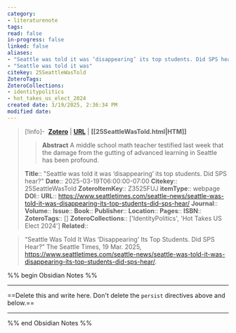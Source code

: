 ```yaml
---
category: 
- literaturenote
tags:
read: false
in-progress: false
linked: false
aliases:
- "Seattle was told it was ‘disappearing’ its top students. Did SPS hear?"
- "Seattle was told it was"
citekey: 25SeattleWasTold
ZoteroTags: 
ZoteroCollections: 
- identitypolitics
- hot_takes_us_elect_2024
created date: 3/19/2025, 2:36:34 PM
modified date:
---
```


> [!info]- &nbsp;[**Zotero**](zotero://select/library/items/Z3525FUJ)  | [**URL**](https://www.seattletimes.com/seattle-news/seattle-was-told-it-was-disappearing-its-top-students-did-sps-hear/) | **[[25SeattleWasTold.html|HTM]]**
>> **Abstract**
> A middle school math teacher testified last week that the damage from the gutting of advanced learning in Seattle has been profound.
> 
> **Title**:: "Seattle was told it was ‘disappearing’ its top students. Did SPS hear?"
> **Date**:: 2025-03-19T06:00:00-07:00
> **Citekey**:: 25SeattleWasTold
> **ZoteroItemKey**:: Z3525FUJ
> **itemType**:: webpage
> **DOI**:: 
> **URL**:: https://www.seattletimes.com/seattle-news/seattle-was-told-it-was-disappearing-its-top-students-did-sps-hear/
> **Journal**:: 
> **Volume**:: 
> **Issue**:: 
> **Book**:: 
> **Publisher**:: 
> **Location**:: 
> **Pages**:: 
> **ISBN**:: 
> **ZoteroTags**:: []
> **ZoteroCollections**:: ['IdentityPolitics', 'Hot Takes US Elect 2024']
> **Related**::

>  “Seattle Was Told It Was ‘Disappearing’ Its Top Students. Did SPS Hear?” The Seattle Times, 19 Mar. 2025, https://www.seattletimes.com/seattle-news/seattle-was-told-it-was-disappearing-its-top-students-did-sps-hear/.

%% begin Obsidian Notes %%
___
==Delete this and write here. Don't delete the `persist` directives above and below.==
___
%% end Obsidian Notes %%
